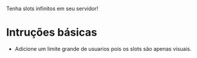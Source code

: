 Tenha slots infinitos em seu servidor!

 # Intruções básicas
- Adicione um limite grande de usuarios pois os slots são apenas visuais.

